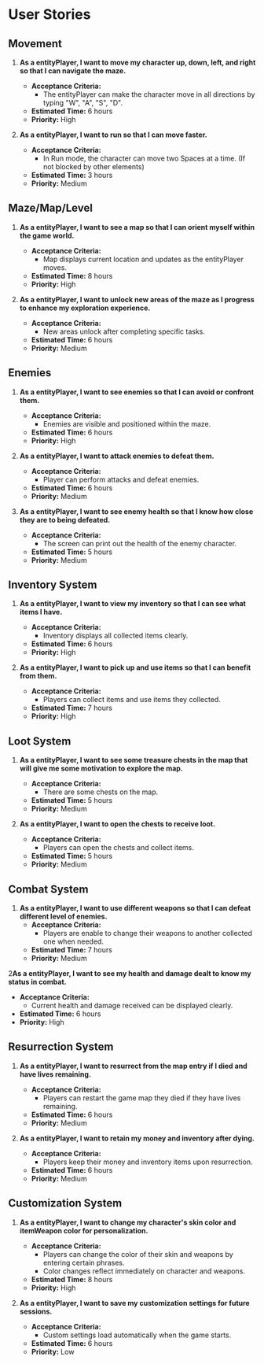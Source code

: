 # User Stories

## Movement

1. **As a entityPlayer, I want to move my character up, down, left, and right so that I can navigate the maze.**
   - **Acceptance Criteria:**
      - The entityPlayer can make the character move in all directions by typing "W", "A", "S", "D".
   - **Estimated Time:** 6 hours
   - **Priority:** High

2. **As a entityPlayer, I want to run so that I can move faster.**
   - **Acceptance Criteria:**
      - In Run mode, the character can move two Spaces at a time. (If not blocked by other elements)
   - **Estimated Time:** 3 hours
   - **Priority:** Medium


## Maze/Map/Level

1. **As a entityPlayer, I want to see a map so that I can orient myself within the game world.**
   - **Acceptance Criteria:**
      - Map displays current location and updates as the entityPlayer moves.
   - **Estimated Time:** 8 hours
   - **Priority:** High

2. **As a entityPlayer, I want to unlock new areas of the maze as I progress to enhance my exploration experience.**
   - **Acceptance Criteria:**
      - New areas unlock after completing specific tasks.
   - **Estimated Time:** 6 hours
   - **Priority:** Medium


## Enemies

1. **As a entityPlayer, I want to see enemies so that I can avoid or confront them.**
   - **Acceptance Criteria:**
      - Enemies are visible and positioned within the maze.
   - **Estimated Time:** 6 hours
   - **Priority:** High

2. **As a entityPlayer, I want to attack enemies to defeat them.**
   - **Acceptance Criteria:**
      - Player can perform attacks and defeat enemies.
   - **Estimated Time:** 6 hours
   - **Priority:** Medium

3. **As a entityPlayer, I want to see enemy health so that I know how close they are to being defeated.**
   - **Acceptance Criteria:**
      - The screen can print out the health of the enemy character.
   - **Estimated Time:** 5 hours
   - **Priority:** Medium


## Inventory System

1. **As a entityPlayer, I want to view my inventory so that I can see what items I have.**
   - **Acceptance Criteria:**
      - Inventory displays all collected items clearly.
   - **Estimated Time:** 6 hours
   - **Priority:** High

2. **As a entityPlayer, I want to pick up and use items so that I can benefit from them.**
   - **Acceptance Criteria:**
      - Players can collect items and use items they collected.
   - **Estimated Time:** 7 hours
   - **Priority:** High


## Loot System

1. **As a entityPlayer, I want to see some treasure chests in the map that will give me some motivation to explore the map.**
   - **Acceptance Criteria:**
      - There are some chests on the map.
   - **Estimated Time:** 5 hours
   - **Priority:** Medium

2. **As a entityPlayer, I want to open the chests to receive loot.**
    - **Acceptance Criteria:**
        - Players can open the chests and collect items.
    - **Estimated Time:** 5 hours
    - **Priority:** Medium


## Combat System

1. **As a entityPlayer, I want to use different weapons so that I can defeat different level of enemies.**
    - **Acceptance Criteria:**
        - Players are enable to change their weapons to another collected one when needed.
    - **Estimated Time:** 7 hours
    - **Priority:** Medium
   
2**As a entityPlayer, I want to see my health and damage dealt to know my status in combat.**
   - **Acceptance Criteria:**
      - Current health and damage received can be displayed clearly.
   - **Estimated Time:** 6 hours
   - **Priority:** High


## Resurrection System

1. **As a entityPlayer, I want to resurrect from the map entry if I died and have lives remaining.**
   - **Acceptance Criteria:**
      - Players can restart the game map they died if they have lives remaining.
   - **Estimated Time:** 6 hours
   - **Priority:** Medium

2. **As a entityPlayer, I want to retain my money and inventory after dying.**
   - **Acceptance Criteria:**
      - Players keep their money and inventory items upon resurrection.
   - **Estimated Time:** 6 hours
   - **Priority:** Medium


## Customization System

1. **As a entityPlayer, I want to change my character's skin color and itemWeapon color for personalization.**
   - **Acceptance Criteria:**
      - Players can change the color of their skin and weapons by entering certain phrases.
      - Color changes reflect immediately on character and weapons.
   - **Estimated Time:** 8 hours
   - **Priority:** High

2. **As a entityPlayer, I want to save my customization settings for future sessions.**
   - **Acceptance Criteria:**
      - Custom settings load automatically when the game starts.
   - **Estimated Time:** 6 hours
   - **Priority:** Low
